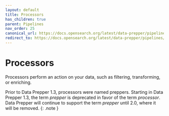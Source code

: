 ```yaml
---
layout: default
title: Processors
has_children: true
parent: Pipelines
nav_order: 25
canonical_url: https://docs.opensearch.org/latest/data-prepper/pipelines/configuration/processors/processors/
redirect_to: https://docs.opensearch.org/latest/data-prepper/pipelines/configuration/processors/processors/
---
```


# Processors

Processors perform an action on your data, such as filtering, transforming, or enriching.

Prior to Data Prepper 1.3, processors were named preppers. Starting in Data Prepper 1.3, the term *prepper* is deprecated in favor of the term *processor*. Data Prepper will continue to support the term *prepper* until 2.0, where it will be removed.
{: .note }
